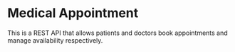 # Medical Appointment
This is a REST API that allows patients and doctors book appointments and manage availability respectively.
